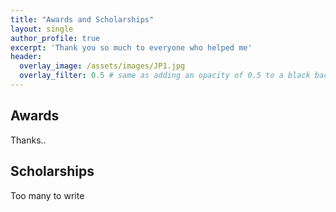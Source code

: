 ```yaml
---
title: "Awards and Scholarships"
layout: single
author_profile: true
excerpt: 'Thank you so much to everyone who helped me'
header:
  overlay_image: /assets/images/JP1.jpg
  overlay_filter: 0.5 # same as adding an opacity of 0.5 to a black background
---
```


## Awards

Thanks..

## Scholarships

Too many to write
